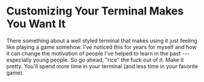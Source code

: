 # Customizing Your Terminal Makes You Want It

There something about a well styled terminal that makes using it just feeling like playing a game somehow. I've noticed this for years for myself and how it can change the motivation of people I've helped to learn in the past --- especially young people. So go ahead, "rice" the fuck out of it. Make it pretty. You'll spend more time in your terminal (and less time in your favorite game).
